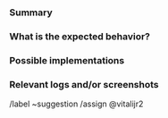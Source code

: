 <!---
Please read this!

Before opening a new issue, make sure to search for keywords in the issues
filtered by the "enhancement" and "suggestion" labels:

- https://gitlab.com/bot-by/monobank/mbnkrate/-/issues/?label_name%5B%5D=enhancement
- https://gitlab.com/bot-by/monobank/mbnkrate/-/issues/?label_name%5B%5D=suggestion

and verify the issue you're about to submit isn't a duplicate.
--->

### Summary

<!-- A clear and concise description of what the feature is. -->

### What is the expected behavior?

<!-- Describe what you should see. -->

### Possible implementations

<!-- If you can, link to the line of code that might be responsible for the feature. -->

### Relevant logs and/or screenshots

<!-- Paste any relevant logs - please use code blocks (```) to format console output, logs, and code
 as it's tough to read otherwise. -->

/label ~suggestion
/assign @vitalijr2
